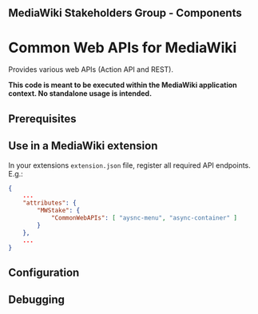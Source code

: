 ## MediaWiki Stakeholders Group - Components
# Common Web APIs for MediaWiki

Provides various web APIs (Action API and REST).

**This code is meant to be executed within the MediaWiki application context. No standalone usage is intended.**

## Prerequisites

## Use in a MediaWiki extension

In your extensions `extension.json` file, register all required API endpoints. E.g.:

```json
{
	...
	"attributes": {
		"MWStake": {
			"CommonWebAPIs": [ "aysnc-menu", "async-container" ]
		}
	},
	...
}
```

## Configuration

## Debugging
